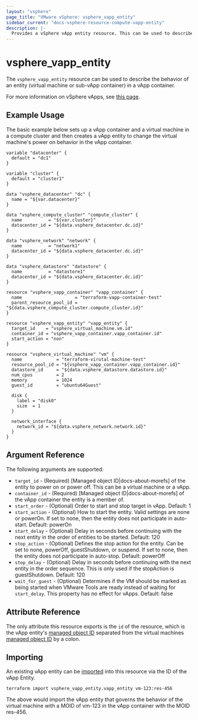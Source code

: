```yaml
---
layout: "vsphere"
page_title: "VMware vSphere: vsphere_vapp_entity"
sidebar_current: "docs-vsphere-resource-compute-vapp-entity"
description: |-
  Provides a vSphere vApp entity resource. This can be used to describe the behavior of an entity (virtual machine or sub-vApp container) in a vApp container.
---
```


# vsphere\_vapp\_entity

The `vsphere_vapp_entity` resource can be used to describe the behavior of an
entity (virtual machine or sub-vApp container) in a vApp container.

For more information on vSphere vApps, see [this
page][ref-vsphere-vapp].

[ref-vsphere-vapp]: https://docs.vmware.com/en/VMware-vSphere/6.5/com.vmware.vsphere.vm_admin.doc/GUID-2A95EBB8-1779-40FA-B4FB-4D0845750879.html

## Example Usage

The basic example below sets up a vApp container and a virtual machine in a
compute cluster and then creates a vApp entity to change the virtual machine's
power on behavior in the vApp container.

```hcl
variable "datacenter" {
  default = "dc1"
}

variable "cluster" {
  default = "cluster1"
}

data "vsphere_datacenter" "dc" {
  name = "${var.datacenter}"
}

data "vsphere_compute_cluster" "compute_cluster" {
  name          = "${var.cluster}"
  datacenter_id = "${data.vsphere_datacenter.dc.id}"
}

data "vsphere_network" "network" {
  name          = "network1"
  datacenter_id = "${data.vsphere_datacenter.dc.id}"
}

data "vsphere_datastore" "datastore" {
  name          = "datastore1"
  datacenter_id = "${data.vsphere_datacenter.dc.id}"
}

resource "vsphere_vapp_container" "vapp_container" {
  name                    = "terraform-vapp-container-test"
  parent_resource_pool_id = "${data.vsphere_compute_cluster.compute_cluster.id}"
}

resource "vsphere_vapp_entity" "vapp_entity" {
  target_id    = "vsphere_virtual_machine.vm.id"
  container_id = "vsphere_vapp_container.vapp_container.id"
  start_action = "non"
}

resource "vsphere_virtual_machine" "vm" {
  name             = "terraform-virutal-machine-test"
  resource_pool_id = "${vsphere_vapp_container.vapp_container.id}"
  datastore_id     = "${data.vsphere_datastore.datastore.id}"
  num_cpus         = 2
  memory           = 1024
  guest_id         = "ubuntu64Guest"

  disk {
    label = "disk0"
    size  = 1
  }

  network_interface {
    network_id = "${data.vsphere_network.network.id}"
  }
}
```

## Argument Reference

The following arguments are supported:

* `target_id` - (Required) [Managed object ID|docs-about-morefs] of the entity
  to power on or power off. This can be a virtual machine or a vApp. 
* `container_id` - (Required) [Managed object ID|docs-about-morefs] of the vApp
  container the entity is a member of.
* `start_order` - (Optional) Order to start and stop target in vApp. Default: 1
* `start_action` - (Optional) How to start the entity. Valid settings are none
  or powerOn. If set to none, then the entity does not participate in auto-start.
  Default: powerOn
* `start_delay` - (Optional) Delay in seconds before continuing with the next
  entity in the order of entities to be started. Default: 120 
* `stop_action` - (Optional) Defines the stop action for the entity. Can be set
  to none, powerOff, guestShutdown, or suspend. If set to none, then the entity
  does not participate in auto-stop. Default: powerOff 
* `stop_delay` - (Optional) Delay in seconds before continuing with the next
  entity in the order sequence. This is only used if the stopAction is
  guestShutdown. Default: 120 
* `wait_for_guest` - (Optional) Determines if the	VM should be marked as being
  started when VMware Tools are ready instead of	waiting for `start_delay`. This
  property has no effect for vApps. Default: false


[docs-about-morefs]: /docs/providers/vsphere/index.html#use-of-managed-object-references-by-the-vsphere-provider

## Attribute Reference

The only attribute this resource exports is the `id` of the resource, which is
the vApp entity's [managed object ID][docs-about-morefs] separated from the
virtual machines [managed object ID][docs-about-morefs] by a colon.

## Importing

An existing vApp entity can be [imported][docs-import] into this resource via
the ID of the vApp Entity.

[docs-import]: https://www.terraform.io/docs/import/index.html

```
terraform import vsphere_vapp_entity.vapp_entity vm-123:res-456 
```

The above would import the vApp entity that governs the behavior of the virtual
machine with a MOID of vm-123 in the vApp container with the MOID res-456.
